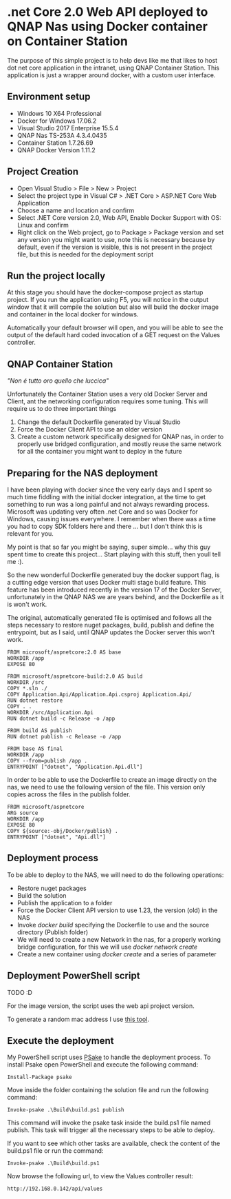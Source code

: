 # .net Core 2.0 Web API deployed to QNAP Nas using Docker container on Container Station
The purpose of this simple project is to help devs like me that likes to host dot net core application in the intranet, using QNAP Container Station.
This application is just a wrapper around docker, with a custom user interface.


## Environment setup

- Windows 10 X64 Professional
- Docker for Windows 17.06.2
- Visual Studio 2017 Enterprise 15.5.4
- QNAP Nas TS-253A 4.3.4.0435
- Container Station 1.7.26.69
- QNAP Docker Version 1.11.2


## Project Creation
- Open Visual Studio > File > New > Project
- Select the project type  in Visual C# > .NET Core > ASP.NET Core Web Application
- Choose a name and location and confirm
- Select .NET Core version 2.0, Web API, Enable Docker Support with OS: Linux and confirm
- Right click on the Web project, go to Package > Package version and set any version you might want to use, note this is necessary because by default, even if the version is visible, this is not present in the project file, but this is needed for the deployment script


## Run the project locally
At this stage you should have the docker-compose project as startup project.
If you run the application using F5, you will notice in the output window that it will compile the solution but also will build the docker image and container in the local docker for windows.

Automatically your default browser will open, and you will be able to see the output of the default hard coded invocation of a GET request on the Values controller.


## QNAP Container Station
_"Non é tutto oro quello che luccica"_

Unfortunately the Container Station uses a very old Docker Server and Client, ant the networking configuration requires some tuning.
This will require us to do three important things

1) Change the default Dockerfile generated by Visual Studio
2) Force the Docker Client API to use an older version
3) Create a custom network specifically designed for QNAP nas, in order to properly use bridged configuration, and mostly reuse the same network for all the container you might want to deploy in the future


## Preparing for the NAS deployment
I have been playing with docker since the very early days and I spent so much time fiddling with the initial docker integration, at the time to get something to run was a long painful and not always rewarding process. Microsoft was updating very often .net Core and so was Docker for Windows, causing issues everywhere. I remember when there was a time you had to copy SDK folders here and there ... but I don't think this is relevant for you.

My point is that so far you might be saying, super simple... why this guy spent time to create this project... Start playing with this stuff, then youll tell me :).

So the new wonderful Dockerfile generated buy the docker support flag, is a cutting edge version that uses Docker multi stage build feature. This feature has been introduced recently in the version 17 of the Docker Server, unfortunately in the QNAP NAS we are years behind, and the Dockerfile as it is won't work.

The original, automatically generated file is optimised and follows all the steps necessary to restore nuget packages, build, publish and define the entrypoint, but as I said, until QNAP updates the Docker server this won't work.

```
FROM microsoft/aspnetcore:2.0 AS base
WORKDIR /app
EXPOSE 80

FROM microsoft/aspnetcore-build:2.0 AS build
WORKDIR /src
COPY *.sln ./
COPY Application.Api/Application.Api.csproj Application.Api/
RUN dotnet restore
COPY . .
WORKDIR /src/Application.Api
RUN dotnet build -c Release -o /app

FROM build AS publish
RUN dotnet publish -c Release -o /app

FROM base AS final
WORKDIR /app
COPY --from=publish /app .
ENTRYPOINT ["dotnet", "Application.Api.dll"]

```

In order to be able to use the Dockerfile to create an image directly on the nas, we need to use the following version of the file.
This version only copies across the files in the publish folder.

```
FROM microsoft/aspnetcore
ARG source
WORKDIR /app
EXPOSE 80
COPY ${source:-obj/Docker/publish} .
ENTRYPOINT ["dotnet", "Api.dll"]

```

## Deployment process
To be able to deploy to the NAS, we will need to do the following operations:
- Restore nuget packages
- Build the solution
- Publish the application to a folder
- Force the Docker Client API version to use 1.23, the version (old) in the NAS
- Invoke _docker build_ specifying the Dockerfile to use and the source directory (Publish folder)
- We will need to create a new Network in the nas, for a properly working bridge configuration, for this we will use _docker network create_
- Create a new container using _docker create_ and a series of parameter


## Deployment PowerShell script
TODO :D

For the image version, the script uses the web api project version.

To generate a random mac address I use [this tool](https://justynshull.com/macgen/macgen.php).


## Execute the deployment
My PowerShell script uses [PSake](https://github.com/psake/psake) to handle the deployment process.
To install Psake open PowerShell and execute the following command:

`Install-Package psake `

Move inside the folder containing the solution file and run the following command:

`Invoke-psake .\Build\build.ps1 publish `

This command will invoke the psake task inside the build.ps1 file named publish.
This task will trigger all the necessary steps to be able to deploy.

If you want to see which other tasks are available, check the content of the build.ps1 file or run the command:

`Invoke-psake .\Build\build.ps1 `

Now browse the following url, to view the Values controller result:

`http://192.168.0.142/api/values `